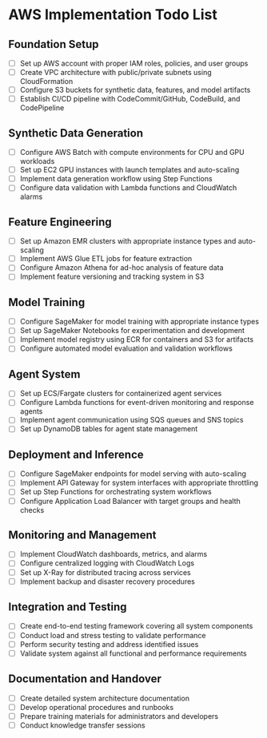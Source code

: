 # AWS Implementation Todo List

## Foundation Setup
- [ ] Set up AWS account with proper IAM roles, policies, and user groups
- [ ] Create VPC architecture with public/private subnets using CloudFormation
- [ ] Configure S3 buckets for synthetic data, features, and model artifacts
- [ ] Establish CI/CD pipeline with CodeCommit/GitHub, CodeBuild, and CodePipeline

## Synthetic Data Generation
- [ ] Configure AWS Batch with compute environments for CPU and GPU workloads
- [ ] Set up EC2 GPU instances with launch templates and auto-scaling
- [ ] Implement data generation workflow using Step Functions
- [ ] Configure data validation with Lambda functions and CloudWatch alarms

## Feature Engineering
- [ ] Set up Amazon EMR clusters with appropriate instance types and auto-scaling
- [ ] Implement AWS Glue ETL jobs for feature extraction
- [ ] Configure Amazon Athena for ad-hoc analysis of feature data
- [ ] Implement feature versioning and tracking system in S3

## Model Training
- [ ] Configure SageMaker for model training with appropriate instance types
- [ ] Set up SageMaker Notebooks for experimentation and development
- [ ] Implement model registry using ECR for containers and S3 for artifacts
- [ ] Configure automated model evaluation and validation workflows

## Agent System
- [ ] Set up ECS/Fargate clusters for containerized agent services
- [ ] Configure Lambda functions for event-driven monitoring and response agents
- [ ] Implement agent communication using SQS queues and SNS topics
- [ ] Set up DynamoDB tables for agent state management

## Deployment and Inference
- [ ] Configure SageMaker endpoints for model serving with auto-scaling
- [ ] Implement API Gateway for system interfaces with appropriate throttling
- [ ] Set up Step Functions for orchestrating system workflows
- [ ] Configure Application Load Balancer with target groups and health checks

## Monitoring and Management
- [ ] Implement CloudWatch dashboards, metrics, and alarms
- [ ] Configure centralized logging with CloudWatch Logs
- [ ] Set up X-Ray for distributed tracing across services
- [ ] Implement backup and disaster recovery procedures

## Integration and Testing
- [ ] Create end-to-end testing framework covering all system components
- [ ] Conduct load and stress testing to validate performance
- [ ] Perform security testing and address identified issues
- [ ] Validate system against all functional and performance requirements

## Documentation and Handover
- [ ] Create detailed system architecture documentation
- [ ] Develop operational procedures and runbooks
- [ ] Prepare training materials for administrators and developers
- [ ] Conduct knowledge transfer sessions